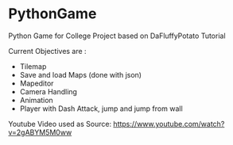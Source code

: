 # PythonGame
Python Game for College Project based on  DaFluffyPotato Tutorial


Current Objectives are :
- Tilemap 
- Save and load Maps (done with json)
- Mapeditor
- Camera Handling
- Animation
- Player with Dash Attack, jump and jump from wall


Youtube Video used as Source:
https://www.youtube.com/watch?v=2gABYM5M0ww
